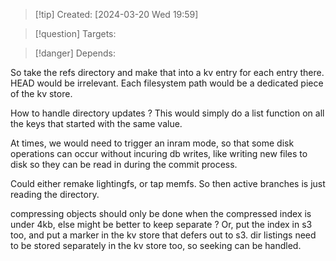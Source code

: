 
>[!tip] Created: [2024-03-20 Wed 19:59]

>[!question] Targets: 

>[!danger] Depends: 

So take the refs directory and make that into a kv entry for each entry there.
HEAD would be irrelevant.
Each filesystem path would be a dedicated piece of the kv store.


How to handle directory updates ?
This would simply do a list function on all the keys that started with the same value.

At times, we would need to trigger an inram mode, so that some disk operations can occur without incuring db writes, like writing new files to disk so they can be read in during the commit process.

Could either remake lightingfs, or tap memfs.
So then active branches is just reading the directory.

compressing objects should only be done when the compressed index is under 4kb, else might be better to keep separate ?
Or, put the index in s3 too, and put a marker in the kv store that defers out to s3.
dir listings need to be stored separately in the kv store too, so seeking can be handled.

